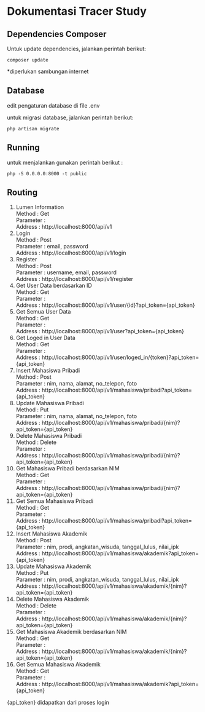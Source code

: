 # Dokumentasi Tracer Study
## Dependencies Composer
Untuk update dependencies, jalankan perintah berikut:
```
composer update
```
*diperlukan sambungan internet

## Database
edit pengaturan database di file .env

untuk migrasi database, jalankan perintah berikut:
```
php artisan migrate
```

## Running
untuk menjalankan gunakan perintah berikut : 

```
php -S 0.0.0.0:8000 -t public
```


## Routing
<ol>
   <li>
    Lumen Information 
    <br>Method : Get
    <br>Parameter : 
    <br>Address : http://localhost:8000/api/v1
  </li>
  <li>
    Login 
    <br>Method : Post
    <br>Parameter : email, password
    <br>Address : http://localhost:8000/api/v1/login
  </li>
  <li>
    Register
    <br>Method : Post
    <br>Parameter : username, email, password
    <br>Address : http://localhost:8000/api/v1/register
  </li>
  <li>
    Get User Data berdasarkan ID
    <br>Method : Get
    <br>Parameter : 
    <br>Address : http://localhost:8000/api/v1/user/{id}?api_token={api_token}
  </li>
  <li>
    Get Semua User Data
    <br>Method : Get
    <br>Parameter : 
    <br>Address : http://localhost:8000/api/v1/user?api_token={api_token}
  </li>
  <li id="loged_in">
    Get Loged in User Data
    <br>Method : Get
    <br>Parameter : 
    <br>Address : http://localhost:8000/api/v1/user/loged_in/{token}?api_token={api_token}
  </li>
  <li>
     Insert Mahasiswa Pribadi
    <br>Method : Post
    <br>Parameter : nim, nama, alamat, no_telepon, foto
    <br>Address : http://localhost:8000/api/v1/mahasiswa/pribadi?api_token={api_token}
  </li>
  <li>
     Update Mahasiswa Pribadi
    <br>Method : Put
    <br>Parameter : nim, nama, alamat, no_telepon, foto
    <br>Address : http://localhost:8000/api/v1/mahasiswa/pribadi/{nim}?api_token={api_token}
  </li>
  <li>
     Delete Mahasiswa Pribadi
    <br>Method : Delete
    <br>Parameter : 
    <br>Address : http://localhost:8000/api/v1/mahasiswa/pribadi/{nim}?api_token={api_token}
  </li>
  <li>
      Get Mahasiswa Pribadi berdasarkan NIM
      <br>Method : Get
      <br>Parameter : 
      <br>Address : http://localhost:8000/api/v1/mahasiswa/pribadi/{nim}?api_token={api_token}
  </li>
  <li>
      Get Semua Mahasiswa Pribadi
      <br>Method : Get
      <br>Parameter : 
      <br>Address : http://localhost:8000/api/v1/mahasiswa/pribadi?api_token={api_token}
  </li>
  <li>
     Insert Mahasiswa Akademik
    <br>Method : Post
    <br>Parameter : nim, prodi, angkatan_wisuda, tanggal_lulus, nilai_ipk
    <br>Address : http://localhost:8000/api/v1/mahasiswa/akademik?api_token={api_token}
  </li>
  <li>
     Update Mahasiswa Akademik
    <br>Method : Put
    <br>Parameter : nim, prodi, angkatan_wisuda, tanggal_lulus, nilai_ipk
    <br>Address : http://localhost:8000/api/v1/mahasiswa/akademik/{nim}?api_token={api_token}
  </li>
  <li>
     Delete Mahasiswa Akademik
    <br>Method : Delete
    <br>Parameter : 
    <br>Address : http://localhost:8000/api/v1/mahasiswa/akademik/{nim}?api_token={api_token}
  </li>
  <li>
      Get Mahasiswa Akademik berdasarkan NIM
      <br>Method : Get
      <br>Parameter : 
      <br>Address : http://localhost:8000/api/v1/mahasiswa/akademik/{nim}?api_token={api_token}
  </li>
  <li>
      Get Semua Mahasiswa Akademik
      <br>Method : Get
      <br>Parameter : 
      <br>Address : http://localhost:8000/api/v1/mahasiswa/akademik?api_token={api_token}
  </li>
</ol>

{api_token} didapatkan dari proses login


